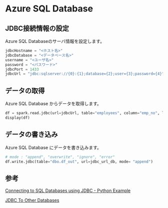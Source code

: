 #  Azure SQL Database

## JDBC接続情報の設定
Azure SQL Databaseのサーバ情報を設定します。

```python
jdbcHostname = "<ホスト名>"
jdbcDatabase = "<データベース名>"
username = "<ユーザ名>"
password = "<パスワード>"
jdbcPort = 1433
jdbcUrl = "jdbc:sqlserver://{0}:{1};database={2};user={3};password={4}".format(jdbcHostname, jdbcPort, jdbcDatabase, username, password)
 ```
## データの取得
Azure SQL Database からデータを取得します。

```python
df = spark.read.jdbc(url=jdbcUrl, table="employees", column="emp_no", lowerBound=1, upperBound=100000, numPartitions=100)
display(df)
```

## データの書き込み
Azure SQL Database にデータを書き込みます。

```python
# mode : "append", "overwrite", "ignore", "error"
df.write.jdbc(table="dbo.df_out", url=jdbc_url_db, mode= "append")
```



## 参考
[Connecting to SQL Databases using JDBC - Python Example](https://docs.azuredatabricks.net/spark/latest/data-sources/sql-databases.html#python-example)

[JDBC To Other Databases](https://spark.apache.org/docs/latest/sql-data-sources-jdbc.html)
